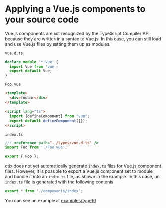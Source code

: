 # Applying a Vue.js components to your source code

Vue.js components are not recognized by the TypeScript Compiler API because they are written in a syntax to Vue.js. In this case, you can still load and use Vue.js files by setting them up as modules.

`vue.d.ts`

```ts
declare module '*.vue' {
  import Vue from 'vue';
  export default Vue;
}
```

`Foo.vue`

```html
<template>
  <div>foobar</div>
</template>

<script lang="ts">
  import {defineComponent} from "vue";
  export default defineComponent({});
</script>
```

`index.ts`

```ts
/// <reference path="../types/vue.d.ts" />
import Foo from './Foo.vue';

export { Foo };
```

ctix does not yet automatically generate `index.ts` files for Vue.js component files. However, it is possible to export a Vue.js component set to module and bundle it into an `index.ts` file, as shown in the example. In this case, an `index.ts` file is generated with the following contents

```ts
export * from './components/index';
```

You can see an example at [examples/type10](https://github.com/imjuni/ctix/tree/master/examples/type10)
